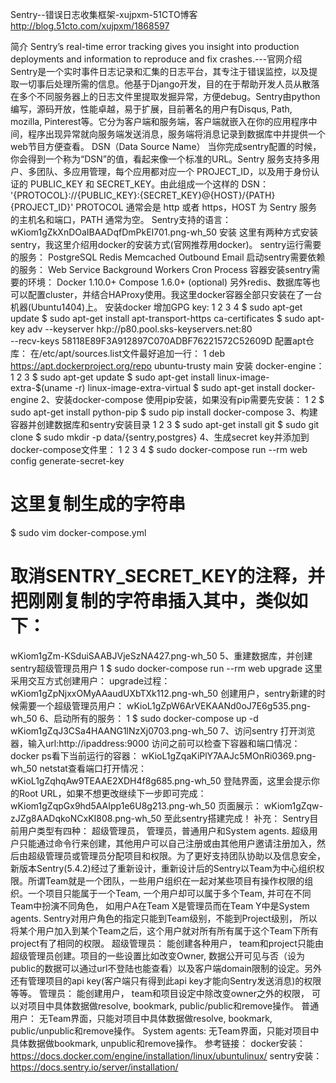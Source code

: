 

Sentry--错误日志收集框架-xujpxm-51CTO博客
 http://blog.51cto.com/xujpxm/1868597


 简介
  Sentry’s real-time error tracking gives you insight into production deployments and information to reproduce and fix crashes.---官网介绍
  Sentry是一个实时事件日志记录和汇集的日志平台，其专注于错误监控，以及提取一切事后处理所需的信息。他基于Django开发，目的在于帮助开发人员从散落在多个不同服务器上的日志文件里提取发掘异常，方便debug。Sentry由python编写，源码开放，性能卓越，易于扩展，目前著名的用户有Disqus, Path, mozilla, Pinterest等。它分为客户端和服务端，客户端就嵌入在你的应用程序中间，程序出现异常就向服务端发送消息，服务端将消息记录到数据库中并提供一个web节目方便查看。
  DSN（Data Source Name）
  当你完成sentry配置的时候，你会得到一个称为“DSN”的值，看起来像一个标准的URL。Sentry 服务支持多用户、多团队、多应用管理，每个应用都对应一个 PROJECT_ID，以及用于身份认证的 PUBLIC_KEY 和 SECRET_KEY。由此组成一个这样的 DSN：
'{PROTOCOL}://{PUBLIC_KEY}:{SECRET_KEY}@{HOST}/{PATH}{PROJECT_ID}'
PROTOCOL 通常会是 http 或者 https，HOST 为 Sentry 服务的主机名和端口，PATH 通常为空。
  Sentry支持的语言：
wKiom1gZkXnDOaIBAADqfDmPkEI701.png-wh_50
  安装
 这里有两种方式安装sentry，我这里介绍用docker的安装方式(官网推荐用docker)。
sentry运行需要的服务：
PostgreSQL
Redis
Memcached
Outbound Email
启动sentry需要依赖的服务：
Web Service
Background Workers
Cron Process
容器安装sentry需要的环境：
Docker 1.10.0+
Compose 1.6.0+ (optional)
另外redis、数据库等也可以配置cluster，并结合HAProxy使用。我这里docker容器全部只安装在了一台机器(Ubuntu1404)上。
安装docker
增加GPG key:
1
2
3
4
$ sudo apt-get update
$ sudo apt-get install apt-transport-https ca-certificates
$ sudo apt-key adv --keyserver hkp://p80.pool.sks-keyservers.net:80 \
--recv-keys 58118E89F3A912897C070ADBF76221572C52609D
配置apt仓库：
在/etc/apt/sources.list文件最好追加一行：
1
deb https://apt.dockerproject.org/repo ubuntu-trusty main
安装 docker-engine：
1
2
3
$ sudo apt-get update
$ sudo apt-get install linux-image-extra-$(uname -r) linux-image-extra-virtual
$ sudo apt-get install docker-engine
2、安装docker-compose
使用pip安装，如果没有pip需要先安装：
1
2
$ sudo apt-get install python-pip
$ sudo pip install docker-compose
3、构建容器并创建数据库和sentry安装目录
1
2
3
$ sudo apt-get install git
$ sudo git clone 
$ sudo mkdir -p data/{sentry,postgres}
4、生成secret key并添加到docker-compose文件里：
1
2
3
4
$ sudo docker-compose run --rm web config generate-secret-key
# 这里复制生成的字符串
$ sudo vim docker-compose.yml
# 取消SENTRY_SECRET_KEY的注释，并把刚刚复制的字符串插入其中，类似如下：
wKiom1gZm-KSduiSAABJVjeSzNA427.png-wh_50
5、重建数据库，并创建sentry超级管理员用户
1
$ sudo docker-compose run --rm web upgrade
这里采用交互方式创建用户：
upgrade过程：
wKiom1gZpNjxxOMyAAaudUXbTXk112.png-wh_50
创建用户，sentry新建的时候需要一个超级管理员用户：
wKioL1gZpW6ArVEKAANd0oJ7E6g535.png-wh_50
6、启动所有的服务：
1
$ sudo docker-compose up -d
wKiom1gZqJ3CSa4HAANG1lNzXj0703.png-wh_50
7、访问sentry
打开浏览器，输入url:http://ipaddress:9000
访问之前可以检查下容器和端口情况：
docker ps看下当前运行的容器：
wKioL1gZqaKiPlY7AAJc5MOnRi0369.png-wh_50
netstat查看端口打开情况：
wKioL1gZqhqAw9TEAAE2XDH4f8g685.png-wh_50
登陆界面，这里会提示你的Root URL，如果不想更改继续下一步即可完成：
wKiom1gZqpGx9hd5AAIpp1e6U8g213.png-wh_50
页面展示：
wKiom1gZqw-zJZg8AADqkoNCxKI808.png-wh_50
至此sentry搭建完成！
补充：
  Sentry目前用户类型有四种： 超级管理员， 管理员，普通用户和System agents. 超级用户只能通过命令行来创建，其他用户可以自己注册或由其他用户邀请注册加入，然后由超级管理员或管理员分配项目和权限。为了更好支持团队协助以及信息安全，新版本Sentry(5.4.2)经过了重新设计，重新设计后的Sentry以Team为中心组织权限。所谓Team就是一个团队，一些用户组织在一起对某些项目有操作权限的组织。一个项目只能属于一个Team, 一个用户却可以属于多个Team, 并可在不同Team中扮演不同角色， 如用户A在Team X是管理员而在Team Y中是System agents. Sentry对用户角色的指定只能到Team级别，不能到Project级别， 所以将某个用户加入到某个Team之后，这个用户就对所有所有属于这个Team下所有project有了相同的权限。
超级管理员： 能创建各种用户， team和project只能由超级管理员创建。项目的一些设置比如改变Owner, 数据公开可见与否（设为public的数据可以通过url不登陆也能查看）以及客户端domain限制的设定。另外还有管理项目的api key(客户端只有得到此api key才能向Sentry发送消息)的权限等等。
管理员： 能创建用户， team和项目设定中除改变owner之外的权限， 可以对项目中具体数据做resolve, bookmark, public/public和remove操作。
普通用户： 无Team界面，只能对项目中具体数据做resolve, bookmark, public/unpublic和remove操作。
System agents: 无Team界面，只能对项目中具体数据做bookmark, unpublic和remove操作。
参考链接：
docker安装：https://docs.docker.com/engine/installation/linux/ubuntulinux/
sentry安装：https://docs.sentry.io/server/installation/